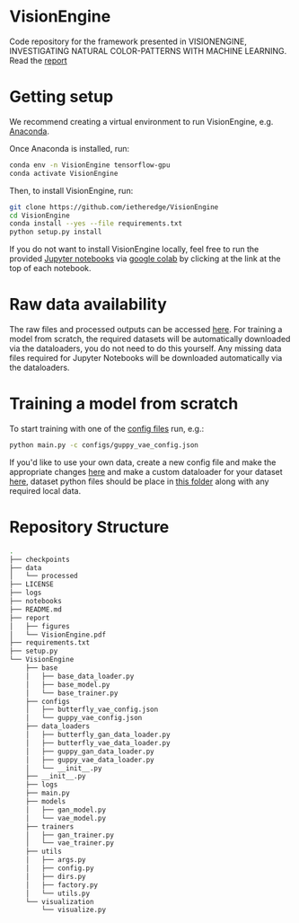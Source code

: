 # VisionEngine
Code repository for the framework presented in VISIONENGINE, INVESTIGATING NATURAL COLOR-PATTERNS WITH MACHINE LEARNING. Read the [report](https://github.com/ietheredge/VisionEngine/tree/master/report/VisionEngine.pdf)

# Getting setup
We recommend creating a virtual environment to run VisionEngine, e.g. [Anaconda](https://docs.anaconda.com/anaconda/user-guide/getting-started/?gclid=EAIaIQobChMIi5mM5-Hd5wIVhsjeCh1B_AheEAAYASAAEgJ-8PD_BwE).

Once Anaconda is installed, run:
```bash
conda env -n VisionEngine tensorflow-gpu
conda activate VisionEngine
```
Then, to install VisionEngine, run: 
```bash 
git clone https://github.com/ietheredge/VisionEngine
cd VisionEngine
conda install --yes --file requirements.txt
python setup.py install
```
If you do not want to install VisionEngine locally, feel free to run the provided [Jupyter notebooks](https://github.com/ietheredge/VisionEngine/tree/master/notebooks) via [google colab](https://colab.research.google.com/notebooks/intro.ipynb) by clicking at the link at the top of each notebook.

# Raw data availability
The raw files and processed outputs can be accessed [here](https://owncloud.gwdg.de/index.php/s/6lpgoCEDpxlOuUq). For training a model from scratch, the required datasets will be automatically downloaded via the dataloaders, you do not need to do this yourself. Any missing data files required for Jupyter Notebooks will be downloaded automatically via the dataloaders. 

# Training a model from scratch
To start training with one of the [config files](https://github.com/ietheredge/VisionEngine/tree/master/VisionEngine/configs) run, e.g.: 
```bash
python main.py -c configs/guppy_vae_config.json
```
If you'd like to use your own data, create a new config file and make the appropriate changes [here](https://github.com/ietheredge/VisionEngine/tree/master/VisionEngine/configs') and make a custom dataloader for your dataset [here](https://github.com/ietheredge/VisionEngine/tree/master/VisionEngine/data_loaders'), dataset python files should be place in [this folder](https://github.com/ietheredge/VisionEngine/tree/master/VisionEngine/data_loaders/datasets') along with any required local data. 

# Repository Structure
```bash
.
├── checkpoints
├── data
│   └── processed
├── LICENSE
├── logs
├── notebooks
├── README.md
├── report
│   ├── figures
│   └── VisionEngine.pdf
├── requirements.txt
├── setup.py
└── VisionEngine
    ├── base
    │   ├── base_data_loader.py
    │   ├── base_model.py
    │   └── base_trainer.py
    ├── configs
    │   ├── butterfly_vae_config.json
    │   └── guppy_vae_config.json
    ├── data_loaders
    │   ├── butterfly_gan_data_loader.py
    │   ├── butterfly_vae_data_loader.py
    │   ├── guppy_gan_data_loader.py
    │   ├── guppy_vae_data_loader.py
    │   └── __init__.py
    ├── __init__.py
    ├── logs
    ├── main.py
    ├── models
    │   ├── gan_model.py
    │   └── vae_model.py
    ├── trainers
    │   ├── gan_trainer.py
    │   └── vae_trainer.py
    ├── utils
    │   ├── args.py
    │   ├── config.py
    │   ├── dirs.py
    │   ├── factory.py
    │   └── utils.py
    └── visualization
        └── visualize.py
```
